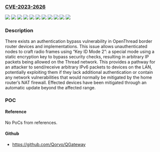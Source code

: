 ### [CVE-2023-2626](https://cve.mitre.org/cgi-bin/cvename.cgi?name=CVE-2023-2626)
![](https://img.shields.io/static/v1?label=Product&message=Google%20Wifi%20(next%20gen)&color=blue)
![](https://img.shields.io/static/v1?label=Product&message=Nest%20Hub%20(2nd.%20gen)%20w%2F%20Sleep%20Tracking&color=blue)
![](https://img.shields.io/static/v1?label=Product&message=Nest%20Hub%20Max&color=blue)
![](https://img.shields.io/static/v1?label=Product&message=Nest%20Wifi%206E&color=blue)
![](https://img.shields.io/static/v1?label=Product&message=Nest%20Wifi%20Point&color=blue)
![](https://img.shields.io/static/v1?label=Version&message=1.56.1%20&color=brightgreen)
![](https://img.shields.io/static/v1?label=Version&message=1.59%20&color=brightgreen)
![](https://img.shields.io/static/v1?label=Version&message=10.20221207.2.100038%20&color=brightgreen)
![](https://img.shields.io/static/v1?label=Version&message=10.20221207.2.109%20&color=brightgreen)
![](https://img.shields.io/static/v1?label=Version&message=14150.881.7%20&color=brightgreen)
![](https://img.shields.io/static/v1?label=Vulnerability&message=CWE-287%20Improper%20Authentication&color=brightgreen)

### Description

There exists an authentication bypass vulnerability in OpenThread border router devices and implementations. This issue allows unauthenticated nodes to craft radio frames using “Key ID Mode 2”: a special mode using a static encryption key to bypass security checks, resulting in arbitrary IP packets being allowed on the Thread network. This provides a pathway for an attacker to send/receive arbitrary IPv6 packets to devices on the LAN, potentially exploiting them if they lack additional authentication or contain any network vulnerabilities that would normally be mitigated by the home router’s NAT firewall. Effected devices have been mitigated through an automatic update beyond the affected range.

### POC

#### Reference
No PoCs from references.

#### Github
- https://github.com/Qorvo/QGateway

